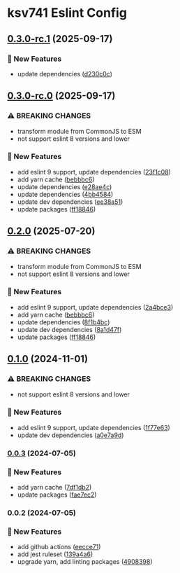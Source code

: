 # ksv741 Eslint Config
## [0.3.0-rc.1](https://github.com/ksv741/eslint-config-ksv741/compare/v0.3.0-rc.0...v0.3.0-rc.1) (2025-09-17)


### 🚀 New Features

* update dependencies ([d230c0c](https://github.com/ksv741/eslint-config-ksv741/commit/d230c0ca63e3caf528ff4c4650a382102752e328))

## [0.3.0-rc.0](https://github.com/ksv741/eslint-config-ksv741/compare/v0.0.2...v0.3.0-rc.0) (2025-09-17)


### ⚠ BREAKING CHANGES

* transform module from CommonJS to ESM
* not support eslint 8 versions and lower

### 🚀 New Features

* add eslint 9 support, update dependencies ([23f1c08](https://github.com/ksv741/eslint-config-ksv741/commit/23f1c08611119e5aeb878fb07e53d36076e8db41))
* add yarn cache ([bebbbc6](https://github.com/ksv741/eslint-config-ksv741/commit/bebbbc66635f74e38874de1c918efa3320f4e096))
* update dependencies ([e28ae4c](https://github.com/ksv741/eslint-config-ksv741/commit/e28ae4c696c2190ea1de463042e28bd9abfc3ce3))
* update dependencies ([4bb4584](https://github.com/ksv741/eslint-config-ksv741/commit/4bb458460678362b018573a30460eacd5691536c))
* update dev dependencies ([ee38a51](https://github.com/ksv741/eslint-config-ksv741/commit/ee38a51b60d0320f82f5c7212a47c7271869c0d8))
* update packages ([ff18846](https://github.com/ksv741/eslint-config-ksv741/commit/ff18846be599762f5781bd8c6d1c0c2078a88b1e))

## [0.2.0](https://github.com/ksv741/eslint-config-ksv741/compare/v0.0.2...v0.2.0) (2025-07-20)


### ⚠ BREAKING CHANGES

* transform module from CommonJS to ESM
* not support eslint 8 versions and lower

### 🚀 New Features

* add eslint 9 support, update dependencies ([2a4bce3](https://github.com/ksv741/eslint-config-ksv741/commit/2a4bce3e85ce7c818e1f980d4ad9ac554f33a4a4))
* add yarn cache ([bebbbc6](https://github.com/ksv741/eslint-config-ksv741/commit/bebbbc66635f74e38874de1c918efa3320f4e096))
* update dependencies ([8f1b4bc](https://github.com/ksv741/eslint-config-ksv741/commit/8f1b4bcb4b8e2620ef351ab8fea73f58bb4eb449))
* update dev dependencies ([8a1d47f](https://github.com/ksv741/eslint-config-ksv741/commit/8a1d47fcbf309c3908ba725419996efc9aac04ca))
* update packages ([ff18846](https://github.com/ksv741/eslint-config-ksv741/commit/ff18846be599762f5781bd8c6d1c0c2078a88b1e))

## [0.1.0](https://github.com/ksv741/eslint-config-ksv741/compare/v0.0.3...v0.1.0) (2024-11-01)


### ⚠ BREAKING CHANGES

* not support eslint 8 versions and lower

### 🚀 New Features

* add eslint 9 support, update dependencies ([1f77e63](https://github.com/ksv741/eslint-config-ksv741/commit/1f77e6369fecf8e166aa1e444fd386bb56e22d09))
* update dev dependencies ([a0e7a9d](https://github.com/ksv741/eslint-config-ksv741/commit/a0e7a9d3596437eb3cc3f8148ef2b00bfa64a619))

### [0.0.3](https://github.com/ksv741/eslint-config-ksv741/compare/v0.0.2...v0.0.3) (2024-07-05)


### 🚀 New Features

* add yarn cache ([7df1db2](https://github.com/ksv741/eslint-config-ksv741/commit/7df1db292b04995df2d1f913dd5f347f5831786b))
* update packages ([fae7ec2](https://github.com/ksv741/eslint-config-ksv741/commit/fae7ec2521c305036d7864885e05694d0b3e3471))

### 0.0.2 (2024-07-05)


### 🚀 New Features

* add github actions ([eecce71](https://github.com/ksv741/eslint-config-ksv741/commit/eecce716144d4e068476fecdc34d05d3a895e393))
* add jest ruleset ([139a4a6](https://github.com/ksv741/eslint-config-ksv741/commit/139a4a6766a593d9fbc27a504c24bc9e4b5c6e5a))
* upgrade yarn, add linting packages ([4908398](https://github.com/ksv741/eslint-config-ksv741/commit/4908398d682fa91803a09ea04af9350e78d6a2c9))
